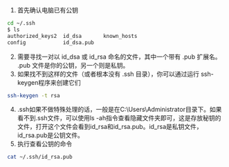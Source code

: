 1. 首先确认电脑已有公钥

``` bash
cd ~/.ssh
$ ls
authorized_keys2  id_dsa       known_hosts
config            id_dsa.pub
```
2. 需要寻找一对以 id_dsa 或 id_rsa 命名的文件，其中一个带有 .pub 扩展名。 .pub 文件是你的公钥，另一个则是私钥。 
3. 如果找不到这样的文件（或者根本没有 .ssh 目录），你可以通过运行 ssh-keygen程序来创建它们

``` bash
ssh-keygen -t rsa
```

4. .ssh如果不做特殊处理的话，一般是在C:\Users\Administrator目录下。如果看不到.ssh文件，可以使用ls -ah指令查看隐藏文件夹即可，这是存放秘钥的文件，打开这个文件会看到id_rsa和id_rsa.pub。id_rsa是私钥文件，id_rsa.pub是公钥文件。
5. 执行查看公钥的命令
``` bash
cat ~/.ssh/id_rsa.pub
```